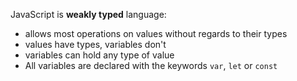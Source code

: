 JavaScript is **weakly typed** language:
  - allows most operations on values without regards to their types
  - values have types, variables don't
  - variables can hold any type of value
  - All variables are declared with the keywords `var`, `let` or `const`
